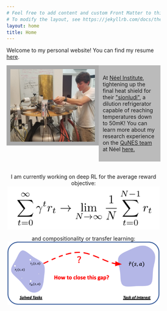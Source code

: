 ```yaml
---
# Feel free to add content and custom Front Matter to this file.
# To modify the layout, see https://jekyllrb.com/docs/themes/#overriding-theme-defaults
layout: home
title: Home
---
```

<!-- <link rel='shortcut icon' type='image/x-icon' href='assets/favicon.ico?' /> -->
<link rel='shortcut icon' type='image/x-icon' href='./favicon.ico?' />

<!-- # DO NOT MOVE THE ABOVE LINE - ITS PLACEMENT (as well as non-exclusion of this file) IS NECESSARY FOR THE FAVICON TO WORK -->

Welcome to my personal website! You can find my resume [here][resume-link].
<!-- <link rel="stylesheet" type="text/css" href="https://github.com/JacobHA/JacobHA.github.io/css/style.css"> -->
<style>
* {
  box-sizing: border-box;
}

/* Create two unequal columns that floats next to each other */
.column {
    float: left;
    padding: 10px;
}

.left {
    width: 60%; 
    height
}

.right {
    width: 40%;
}

/* Clear floats after the columns */
.row:after {
    content: "";
    display: table;
    clear: both;
}
</style>

<div class="row">
  <div class="column left" style="background-color:#aaa;">
  <a href = "/neel-research/">
    <img align = "left" src="assets/20190626neelpic.PNG" width = 400px>
  </a>
  </div>
  <div class="column right" style="background-color:#bbb;">
    <p>At <a href="https://neel.cnrs.fr/en">Néel Institute</a>, tightening up the final heat shield for their <a href="https://en.wikipedia.org/wiki/Dilution_refrigerator">"sionludi"</a>, a dilution refrigerator capable of reaching temperatures down to 50mK! You can learn more about my research experience on the <a href= "https://neel.cnrs.fr/en/equipes-poles-et-services/nano-electronique-quantique-et-spectroscopie-qunes">QuNES team</a> at Néel <a href="/neel-research/">here.</a>
    </p>
  </div>
</div>


<br>
<div class="row-after">
<!-- The purpose of this website is to post updates, blogs, and tutorials on various topics related to physics, mathematics, and machine learning - as well as other topics that I find interesting. -->

<p align="center">
I am currently working on deep RL for the average reward objective:

<img align = "center" src="assets/avg_rwd.png" width = 400px>
</p>


<!-- Insert the transfer_schematic.png, scaled down and center it -->
<p align="center">
and compositionality or transfer learning:

<img align = "center" src="assets/transfer_schematic.png" width = 400px>
</p>



</div>
<!-- <h2>Recent Announcements</h2> -->
<!-- 
- Dec. 21, 2024: 5 papers accepted to AAAI-2025 and workshops! "Bootstrapped Reward Shaping", "EVAL: EigenVector-based Average-reward Learning", "Average Reward Reinforcement Learning with Entropy-Regularization", "Inferring Transition Dynamics from Value Functions", "CASH: Cache Alignment with Specificied Horizons". arXiv links coming soon!

- Dec. 18, 2024: I will be a reviewer for ICML 2025 📄✍️

- Dec. 9-15, 2024: With Josiah Kratz, I presented our work at [NeurIPS 2024][neurips-paper] in Vancouver, Canada! ([poster][neurips-poster]) 

- Nov. 3-10, 2024: I presented our work on average-reward RL at MLQT ("Machine Learning for Quantum Technologies") in Erlangen, Germany! ([poster][mlqt-poster]) I was able to meet some leaders in the field of Quantum + ML, and saw a lot of exciting new ideas.

- Oct. 30, 2024: I was accepted for an internship at Sony AI for the summer of 2025! I will be working on deep RL with average-reward objectives for video games. Very excited!

- Oct. 25, 2024: Reviewing papers for ICLR and AISTATS... 📄✍️

- Oct. 9, 2024: The work with Josiah based on our meeting at IAIFI has been accepted as a [workshop paper][neurips-paper] in ML4PS @ NeurIPS 2024! "Reinforcement Learning for Optimal Control of Adaptive Cell Populations".

- Aug. 9-12, 2024: I presented our [work][rlc-paper] at RLC 2024 in Amherst, MA. The invited talks were amazing! I learned a lot about the current state of the art in reinforcement learning and met many great people. ([slides][rlc-slides], [poster][rlc-poster])

- Aug. 5-16, 2024: I have been accepted to attend the IAIFI Summer School and Summer Workshop. I worked on a project with Josiah Kratz based on reinforcement learning in biological control. ([slides][iaifi-slides])

- June, 11 2024: I am a reviewer for NeurIPS 2024 -- this is my first time as a conference reviewer! 

- May 10, 2024: [Our paper][rlc-paper] has been accepted for publication at the (inaugural) Reinforcement Learning Conference!

- May 3, 2024: I was nominated and inducted with lifetime membership to CSU's chapter of Sigma Pi Sigma.

- May 2, 2024: I was awarded the [Beacon Graduate Student Leadership Award][award-pic]. Thank you to all of those who nominated me!

- Mar. 4-8, 2024: I attended the annual [APS March Meeting][aps24-link] to share our work on deep average-reward RL algorithms developed from our work in [PRR][prr-link]. You can find the slides for that talk [here][aps24-slides].

- Mar. 1, 2024: I was awarded the [GDS IMPACT Award][gds-link] for my work at the intersection of physics and reinforcement learning.

- Jan. 22, 2024 - May 6, 2024: I've started a deep learning class, free for anyone to attend (pizza and drinks included!), with minimal prerequisites. See [here][linkedin-class] and [here][deep-repo] for more details. I'm excited to share my enthusiasm about the deep learning (and particularly deep RL) revolution. 

- Dec. 18, 2023: Tharon Holdsworth and I presented a project for Akira Sone's quantum control course, where we study properties of the sech pulse and its use in quantum control. We will be releasing results on arXiv shortly, and code can be found [here][sech-repo]. 

- Sept. 6, 2023: We updated the arXiv with a newer version of our work on double-sided bounds for the value function in reinforcement learning: [arxiv link][arxiv-bounds]

- Aug. 7-18, 2023: I attended the IAIFI [Summer School](https://iaifi.org/phd-summer-school.html) and [Summer Workshop](https://iaifi.org/summer-workshop.html). I had an amazing time! I met and learned from many brilliant people working at the intersection of fundamental physics and AI - in both theoretical and experimental settings. 

- July 31 - Aug. 4, 2023: I presented our work on compositionality in reinforcement learning at the [2023 Conference on Uncertainty in Artificial Intelligence (UAI)][uai-ja-link] ([poster][ja-uai-poster]). My co-author, Argenis Arriojas, received a Poster Spotlight award for our other work: ["Bayesian Inference Approach for Entropy Regularized Reinforcement Learning with Stochastic Dynamics"][uai-aa-link].

- July 25, 2023: I have been awarded the College of Science and Mathematics (CSM) Dean's Doctoral Research Fellowship for Fall 2023. This fellowship will continue to support my research at the interface of physics and reinforcement learning (thank you to CSM!).

- May 12, 2023: I presented my work at the [7th Annual CSM Student Success Showcase](https://www.umb.edu/news_events_media/events/seventh_annual_csm_student_success_showcase). See my poster [here][csm-poster-link] (pdf [here][csm-pdf-poster]).

- May 11, 2023: I presented my work and future research goals for reinforcement learning at the "Physics Department Retreat" at UMass Boston.

- May 8, 2023: Our papers (1) ["Bounding the Optimal Value Function in Compositional Reinforcement Learning"](https://arxiv.org/abs/2303.02557) and (2) "Bayesian Inference Approach for Entropy Regularized Reinforcement Learning with Stochastic Dynamics" have both been accepted in UAI 2023.

- Mar. 30 - Apr. 27, 2023: I taught a 5 week mini-course titled "Deep Learning and Physics" for all students and faculty at UMass Boston. I am planning to offer a similar, extended course in the future. ([See the flyer here][minicourse-flyer].)

- Apr. 1, 2023: Our paper entitled "Entropy regularized reinforcement learning using large deviation theory" was accepted for publication in [Physical Review Research][prr-link]. ([A more detailed post is pending][pending-post].)

- Mar. 13, 2023: We have added two new papers to the arXiv: [Bounding the Optimal Value Function in Compositional Reinforcement Learning](https://arxiv.org/abs/2303.02557) and [Compositionality and Bounds for Optimal Value Functions in Reinforcement Learning](https://arxiv.org/abs/2302.09676) exploring the use of bounds on the Q-function in deep reinforcement learning. ([A more detailed post is pending][pending-post].)

- Mar. 5, 2023: I attended the 2023 APS March Meeting in Las Vegas, NV. I presented a talk on my research in the statistical mechanics approach to reinforcement learning. ([A more detailed post is pending][pending-post].)

- Feb. 13, 2023: I had a great time presenting at my first AI conference (AAAI-2023) in Washington, D.C. I met many great people and learned a lot about what the broader community is interested in. ([Here is a more detailed post][aaai-post].)

- Dec. 2, 2022: I have been awarded a College of Science and Mathematics (CSM) Dean's Doctoral Research Fellowship for Spring 2023. This fellowship will support my research in the [statistical mechanics approach to reinforcement learning][arxiv-paper]. I am very grateful to the CSM for this award, and I look forward to continuing my research in the coming year.

- Nov. 20, 2022: Our group's first paper on entropy-regularized reinforcement learning titled ["Utilizing Prior Solutions for Reward Shaping and Composition in Entropy-Regularized Reinforcement Learning"][research-post] was accepted at AAAI-2023 ([LinkedIn][linkedin-link]). Here is the [ArXiv version][new-arxiv-paper].

- Oct. 17, 2022: I gave a [talk][slides-link] for my PhD qualifying exam. I passed and was thus promoted to PhD candidacy. -->

[uai-ja-link]: https://proceedings.mlr.press/v216/adamczyk23a.html

[uai-aa-link]: https://proceedings.mlr.press/v216/arriojas23a.html

[linkedin-link]: https://www.linkedin.com/posts/jacob-adamczyk-182b8a1a4_composable-deep-reinforcement-learning-for-activity-7000170354451054592-B5X0?utm_source=share&utm_medium=member_desktop

[slides-link]: /assets/qualifying-exam-slides.pdf

[arxiv-paper]: https://arxiv.org/abs/2106.03931

[new-arxiv-paper]: https://arxiv.org/abs/2212.01174

[research-post]: /rewardshaping-research

[aaai-post]: /aaai-2023

[pending-post]: /pending-post

[prr-link]: https://journals.aps.org/prresearch/accepted/81076Yf5R561237418ac5b2093a5adf6f2ed1000c

[minicourse-flyer]: /assets/minicourse-flyer.pdf

[csm-poster-link]: /assets/CSM%20JHA%202023_video.pptx

[csm-pdf-poster]: /assets/CSMJHA2023.pdf

[research-page]: research

[linkedin-class]: https://www.linkedin.com/posts/jacob-adamczyk-182b8a1a4_im-excited-to-announce-advertise-that-activity-7153832919436836865-G5Cd?utm_source=share&utm_medium=member_desktop

[deep-repo]: https://github.com/jacobha/deep-learning

[aps24-link]: https://meetings.aps.org/Meeting/MAR24/Session/S28.2

[sech-repo]: https://github.com/jacobha/sech_pulse

[arxiv-bounds]: https://arxiv.org/abs/2302.09676

[aps24-slides]: /assets/APS24.pdf

[ja-uai-poster]: /assets/536_adamczyk.pdf

[gds-link]: https://engage.aps.org/gds/honors/prizes-awards/impact-award

[resume-link]: /assets/Jacob_Adamczyk_résumé.pdf

[neurips-paper]: https://arxiv.org/abs/2410.08439

[neurips-poster]: assets/ml4ps-poster-export.pdf

[rlc-paper]: https://rlj.cs.umass.edu/2024/papers/Paper345.html

[iaifi-slides]: /assets/IAIFI24_Hackathon.pdf

[rlc-slides]: /assets/rlc-talk.pdf

[rlc-poster]: /assets/rlc-poster.pdf

[award-pic]: /assets/gallery/award-umb2.jpg

[mlqt-poster]: /assets/mlqt-file.pdf
<div class="timeline">
    <br>

  <h2>Recent Announcements</h2>
  <br>
  <ul class="timeline-list">
      <div class="timeline-item">
        <div class="dot"></div>
      </div>
      <div class="content" data-date="Feb. 11, 2024">
        <p>I was invited to give a <a href="https://cohere.com/events/cohere-for-ai-Jacob-Adamczyk-2025" target="_blank">talk</a> at Cohere 4 AI -- tune in to hear more about our reward shaping research!</p>
      </div>
    </li>
    <li>
      <div class="timeline-item">
        <div class="dot"></div>
      </div>
      <div class="content" data-date="Jan. 30, 2024">
        <p>The American Physical Society (APS) Group of Data Science (GDS) has awarded me the IMPACT award, given for "noteworthy progress in their academic careers at the intersection of Physics and Data Science". I am grateful to GDS for recognizing and supporting my work! They have played a pivotal role in helping me attend conferences during my PhD.</p>
      </div>
    </li>
    <li>
      <div class="timeline-item">
        <div class="dot"></div>
      </div>
      <div class="content" data-date="Jan. 22, 2024">
        <p>Our <a href="https://arxiv.org/abs/2410.08439" target="_blank">paper</a> was accepted at ICLR 2025! Very excited to travel to Singapore and present this work with Josiah, let me know if you'll be there!</p>
      </div>
    </li>
      <li>
      <div class="timeline-item">
        <div class="dot"></div>
      </div>
      <div class="content" data-date="Jan. 4, 2024">
        <p>I am a finalist for the Student Speaker Award, awarded by the American Physical Society (APS) Group of Statistical and Nonlinear Physics (GSNP)
        for the "best contributed talk at the March meeting by a graduate student in the area of Statistical and Nonlinear Physics." 
      </div>
    </li>
  <li>
    <li>
      <div class="timeline-item">
        <div class="dot"></div>
      </div>
      <div class="content"  data-date="Dec. 21, 2024">
        <p>5 papers accepted to AAAI-2025 and workshops! <a href="https://arxiv.org/abs/2501.00989" target="_blank">"Bootstrapped Reward Shaping"</a>, "EVAL: EigenVector-based Average-reward Learning", "Average Reward Reinforcement Learning with Entropy-Regularization", "Inferring Transition Dynamics from Value Functions", "CASH: Cache Alignment with Specified Horizons". More arXiv links coming soon!</p>
      </div>
    </li>
    <li>
      <div class="timeline-item">
        <div class="dot"></div>
      </div>
      <div class="content" data-date="Dec. 18, 2024">
        <p>I will be a reviewer for ICML 2025 📄✍️</p>
      </div>
    </li>
    <li>
      <div class="timeline-item">
        <div class="dot"></div>
      </div>
      <div class="content" data-date="Dec. 9-15, 2024">
        <p>With Josiah Kratz, I presented our work at <a href="#">NeurIPS 2024</a> in Vancouver, Canada! (<a href="assets/ml4ps-poster-export.pdf">poster</a>)</p>
      </div>
    </li>
    <li>
  <div class="timeline-item">
    <div class="dot"></div>
  </div>
  <div class="content" data-date="Nov. 3-10, 2024">
    <p>I presented our work on average-reward RL at <strong>MLQT</strong> ("Machine Learning for Quantum Technologies") in Erlangen, Germany! (<a href="/assets/mlqt-file.pdf" target="_blank">poster</a>) I was able to meet some leaders in the field of Quantum + ML, and saw a lot of exciting new ideas.</p>
  </div>
</li>
<li>
  <div class="timeline-item">
    <div class="dot"></div>
  </div>
  <div class="content" data-date="Oct. 30, 2024">
    <p>I was accepted for an internship at Sony AI for the summer of 2025! I will be working on deep RL with average-reward objectives for video games. Very excited!</p>
  </div>
</li>

<li>
  <div class="timeline-item">
    <div class="dot"></div>
  </div>
  <div class="content" data-date="Oct. 25, 2024">
    <p>Reviewing papers for ICLR and AISTATS... 📄✍️</p>
  </div>
</li>

<li>
  <div class="timeline-item">
    <div class="dot"></div>
  </div>
  <div class="content" data-date="Oct. 9, 2024">
    <p>The work with Josiah based on our meeting at IAIFI has been accepted as a <a href="https://arxiv.org/abs/2410.08439">workshop paper</a> in ML4PS @ NeurIPS 2024! "Reinforcement Learning for Optimal Control of Adaptive Cell Populations".</p>
  </div>
</li>

<li>
  <div class="timeline-item">
    <div class="dot"></div>
  </div>
  <div class="content" data-date="Aug. 9-12, 2024">
    <p>I presented our <a href="https://rlj.cs.umass.edu/2024/papers/Paper345.html">work</a> at RLC 2024 in Amherst, MA. The invited talks were amazing! I learned a lot about the current state of the art in reinforcement learning and met many great people. (<a href="assets/rlc-talk.pdf">slides</a>, <a href="assets/rlc-poster.pdf">poster</a>)</p>
  </div>
</li>

<li>
  <div class="timeline-item">
    <div class="dot"></div>
  </div>
  <div class="content" data-date="Aug. 5-16, 2024">
    <p>I have been accepted to attend the IAIFI Summer School and Summer Workshop. I worked on a project with Josiah Kratz based on reinforcement learning in biological control. (<a href="assets/IAIFI24_Hackathon.pdf">slides</a>)</p>
  </div>
</li>

<li>
  <div class="timeline-item">
    <div class="dot"></div>
  </div>
  <div class="content" data-date="June, 11 2024">
    <p>I am a reviewer for NeurIPS 2024 -- this is my first time as a conference reviewer! 📄✍️</p>
  </div>
</li>

<li>
  <div class="timeline-item">
    <div class="dot"></div>
  </div>
  <div class="content" data-date="May 10, 2024">
    <p><a href="https://rlj.cs.umass.edu/2024/papers/Paper345.html">Our paper</a> has been accepted for publication at the (inaugural) Reinforcement Learning Conference!</p>
  </div>
</li>

<li>
  <div class="timeline-item">
    <div class="dot"></div>
  </div>
  <div class="content" data-date="May 3, 2024">
    <p>I was nominated and inducted with lifetime membership to CSU's chapter of Sigma Pi Sigma.</p>
  </div>
</li>

<li>
  <div class="timeline-item">
    <div class="dot"></div>
  </div>
  <div class="content" data-date="May 2, 2024">
    <p>I was awarded the <a href="assets/gallery/award-umb2.jpg">Beacon Graduate Student Leadership Award</a>. Thank you to all of those who nominated me!</p>
  </div>
</li>

<li>
  <div class="timeline-item">
    <div class="dot"></div>
  </div>
  <div class="content" data-date="Mar. 4-8, 2024">
    <p>I attended the annual <a href="https://meetings.aps.org/Meeting/MAR24/Session/S28.2">APS March Meeting</a> to share our work on deep average-reward RL algorithms developed from our work in <a href="https://journals.aps.org/prresearch/accepted/81076Yf5R561237418ac5b2093a5adf6f2ed1000c">PRR</a>. You can find the slides for that talk <a href="assets/APS24.pdf">here</a>.</p>
  </div>
</li>

<li>
  <div class="timeline-item">
    <div class="dot"></div>
  </div>
  <div class="content" data-date="Mar. 1, 2024">
    <p>I was awarded the <a href="https://engage.aps.org/gds/honors/prizes-awards/impact-award">GDS IMPACT Award</a> for my work at the intersection of physics and reinforcement learning.</p>
  </div>
</li>

<li>
  <div class="timeline-item">
    <div class="dot"></div>
  </div>
  <div class="content" data-date="Jan. 22, 2024 - May 6, 2024">
    <p>I've started a deep learning class, free for anyone to attend (pizza and drinks included!), with minimal prerequisites. See <a href="https://www.linkedin.com/posts/jacobhadamczyk_im-excited-to-announce-advertise-that-activity-7153832919436836865-FNhy?utm_source=share&utm_medium=member_desktop">here</a> and <a href="https://github.com/jacobha/deep-learning">here</a> for more details. I'm excited to share my enthusiasm about the deep learning (and particularly deep RL) revolution.</p>
  </div>
</li>

<li>
  <div class="timeline-item">
    <div class="dot"></div>
  </div>
  <div class="content" data-date="Dec. 18, 2023">
    <p>Tharon Holdsworth and I presented a project for Akira Sone's quantum control course, where we study properties of the sech pulse and its use in quantum control. We will be releasing results on arXiv shortly, and code can be found <a href="https://github.com/jacobha/sech_pulse">here</a>.</p>
  </div>
</li>

<li>
  <div class="timeline-item">
    <div class="dot"></div>
  </div>
  <div class="content" data-date="Sept. 6, 2023">
    <p>We updated the arXiv with a newer version of our work on double-sided bounds for the value function in reinforcement learning: <a href="https://arxiv.org/abs/2302.09676">arxiv link</a>.</p>
  </div>
</li>

<li>
  <div class="timeline-item">
    <div class="dot"></div>
  </div>
  <div class="content" data-date="Aug. 7-18, 2023">
    <p>I attended the IAIFI <a href="https://iaifi.org/phd-summer-school.html">Summer School</a> and <a href="https://iaifi.org/summer-workshop.html">Summer Workshop</a>. I had an amazing time! I met and learned from many brilliant people working at the intersection of fundamental physics and AI - in both theoretical and experimental settings.</p>
  </div>
</li>

<li>
  <div class="timeline-item">
    <div class="dot"></div>
  </div>
  <div class="content" data-date="July 31 - Aug. 4, 2023">
    <p>I presented our work on compositionality in reinforcement learning at the <a href="https://proceedings.mlr.press/v216/adamczyk23a.html">2023 Conference on Uncertainty in Artificial Intelligence (UAI)</a> (<a href="assets/536_adamczyk.pdf">poster</a>). My co-author, Argenis Arriojas, received a Poster Spotlight award for our other work: <a href="https://proceedings.mlr.press/v216/arriojas23a.html">"Bayesian Inference Approach for Entropy Regularized Reinforcement Learning with Stochastic Dynamics"</a>.</p>
  </div>
</li>

<li>
  <div class="timeline-item">
    <div class="dot"></div>
  </div>
  <div class="content" data-date="July 25, 2023">
    <p>I have been awarded the College of Science and Mathematics (CSM) Dean's Doctoral Research Fellowship for Fall 2023. This fellowship will continue to support my research at the interface of physics and reinforcement learning. Thank you to CSM!</p>
  </div>
</li>
<li>
  <div class="timeline-item">
    <div class="dot"></div>
  </div>
  <div class="content" data-date="May 12, 2023">
    <p>I presented my work at the <a href="https://www.umb.edu/news_events_media/events/seventh_annual_csm_student_success_showcase">7th Annual CSM Student Success Showcase</a>. See my poster <a href="assets/csm-poster-link.pdf">here</a> (pdf <a href="assets/csm-pdf-poster.pdf">here</a>).</p>
  </div>
</li>

<li>
  <div class="timeline-item">
    <div class="dot"></div>
  </div>
  <div class="content" data-date="May 11, 2023">
    <p>I presented my work and future research goals for reinforcement learning at the "Physics Department Retreat" at UMass Boston.</p>
  </div>
</li>

<li>
  <div class="timeline-item">
    <div class="dot"></div>
  </div>
  <div class="content" data-date="May 10, 2023">
    <p>Our paper titled "Entropy regularized reinforcement learning using large deviation theory" was accepted for publication in <a href="https://journals.aps.org/prresearch/accepted/81076Yf5R561237418ac5b2093a5adf6f2ed1000c">Physical Review Research</a>. (<a href="pending-post">A more detailed post is pending</a>.)</p>
  </div>
</li>

<li>
  <div class="timeline-item">
    <div class="dot"></div>
  </div>
  <div class="content" data-date="May 8, 2023">
    <p>Our papers (1) <a href="https://arxiv.org/abs/2303.02557">"Bounding the Optimal Value Function in Compositional Reinforcement Learning"</a> and (2) "Bayesian Inference Approach for Entropy Regularized Reinforcement Learning with Stochastic Dynamics" have both been accepted in UAI 2023.</p>
  </div>
</li>

<li>
  <div class="timeline-item">
    <div class="dot"></div>
  </div>
  <div class="content" data-date="Mar. 30 - Apr. 27, 2023">
    <p>I taught a 5 week mini-course titled "Deep Learning and Physics" for all students and faculty at UMass Boston. I am planning to offer a similar, extended course in the future. <a href="assets/minicourse-flyer.pdf">See the flyer here</a></p>
  </div>
</li>

<li>
  <div class="timeline-item">
    <div class="dot"></div>
  </div>
  <div class="content" data-date="Mar. 13, 2023">
    <p>We have added two new papers to the arXiv: <a href="https://arxiv.org/abs/2303.02557">Bounding the Optimal Value Function in Compositional Reinforcement Learning</a> and <a href="https://arxiv.org/abs/2302.09676">Compositionality and Bounds for Optimal Value Functions in Reinforcement Learning</a> exploring the use of bounds on the Q-function in deep reinforcement learning. (<a href="pending-post">A more detailed post is pending</a>.)</p>
  </div>
</li>

<li>
  <div class="timeline-item">
    <div class="dot"></div>
  </div>
  <div class="content" data-date="Mar. 5, 2023">
    <p>I attended the 2023 APS March Meeting in Las Vegas, NV. I presented a talk on my research in the statistical mechanics approach to reinforcement learning. (<a href="pending-post">A more detailed post is pending</a>.)</p>
  </div>
</li>

<li>
  <div class="timeline-item">
    <div class="dot"></div>
  </div>
  <div class="content" data-date="Feb. 13, 2023">
    <p>I had a great time presenting at my first AI conference (AAAI-2023) in Washington, D.C. I met many great people and learned a lot about what the broader community is interested in. (<a href="/aaai-2023">Here is a more detailed post</a>.)</p>
  </div>
</li>

<li>
  <div class="timeline-item">
    <div class="dot"></div>
  </div>
  <div class="content" data-date="Dec. 2, 2022">
    <p>I have been awarded a College of Science and Mathematics (CSM) Dean's Doctoral Research Fellowship for Spring 2023. This fellowship will support my research in the <a href="https://arxiv.org/abs/2106.03931">statistical mechanics approach to reinforcement learning</a>. I am very grateful to the CSM for this award, and I look forward to continuing my research in the coming year.</p>
  </div>
</li>

<li>
  <div class="timeline-item">
    <div class="dot"></div>
  </div>
  <div class="content" data-date="Nov. 20, 2022">
    <p>Our group's first paper on entropy-regularized reinforcement learning titled <a href="https://arxiv.org/abs/2212.01174">"Utilizing Prior Solutions for Reward Shaping and Composition in Entropy-Regularized Reinforcement Learning"</a> was accepted at AAAI-2023.</p>
  </div>
</li>

<li>
  <div class="timeline-item">
    <div class="dot"></div>
  </div>
  <div class="content" data-date="Oct. 17, 2022">
    <p>I gave a talk for my PhD qualifying exam. I passed and was thus promoted to PhD candidacy. <a href="/assets/qualifying-exam-slides.pdf">Here are the slides</a>.
    </p>
  </div>
  <!-- add 2 line spaces -->

</li>
  <br>
  <br>

  
<style>
/* General Timeline Styling */
.timeline {
  width: 100%;
  margin: 0 auto;
  font-family: Arial, sans-serif;
}

.timeline h2 {
  text-align: center;
  margin-bottom: 0px;
}

.timeline-list {
  display: flex;
  flex-direction: column;
  align-items: flex-start; /* Align items to the left */
}

.timeline-list li {
  display: flex;
  align-items: flex-start;
  position: relative;
  margin-bottom: 30px;
}

.timeline-list li::after {
  content: "";
  position: absolute;
  left: -10px;
  top: 0;
  width: 2px;
  height: calc(100% + 30px);
  background-color: #aaa;
  z-index: 1;
}

.dot {
  width: 15px;
  height: 15px;
  background-color: rgb(33, 44, 254);
  border-radius: 50%; /* Makes the dot circular */
  border: 2px solid #aaa;
  margin-top: 14.5px;
  position: relative;
  left: -16.5px; /* Aligns the dot with the timeline */
  top: 0%;
  z-index: 2;
}


/* General Timeline Styling */
.content {
  background-color: #f9f9f9;
  border: 1px solid #ddd;
  border-radius: 4px;
  padding: 15px 15px 0px 15px;
  box-shadow: 0 2px 4px rgba(0, 0, 0, 0.05);
  flex-grow: 1;
  width: 100%;
  box-sizing: border-box;
  margin-left: 5px;
  margin-bottom: 2px;
  margin-top: 0px;
  position: relative;
  overflow: hidden; /* Prevents content overflow */
}
/* Add hover effect to grow box and reveal date at the bottom */
.content {
  position: relative;
  transition: all 0.5s ease; /* Smooth transition for scaling and box height */
}

.content:hover {
  box-shadow: 0 4px 8px rgba(0, 0, 0, 0.2);
  transform: scale(1.02);
  padding-bottom: 20px; /* Adds space for the date */
}

.content::after {
  content: attr(data-date); /* Display the date */
  /* make it italics */
  font-style: italic;
  position: absolute;
  bottom: 10px; /* Position the date at the bottom */
  right: 10px; /* Align the date to the right */
  font-size: 0.8rem;
  color: #555;
  opacity: 0; /* Hidden by default */
  transition: opacity 0.3s ease; /* Smooth fade-in */
}

.content:hover::after {
  opacity: 1; /* Show the date on hover */
}


</style>
